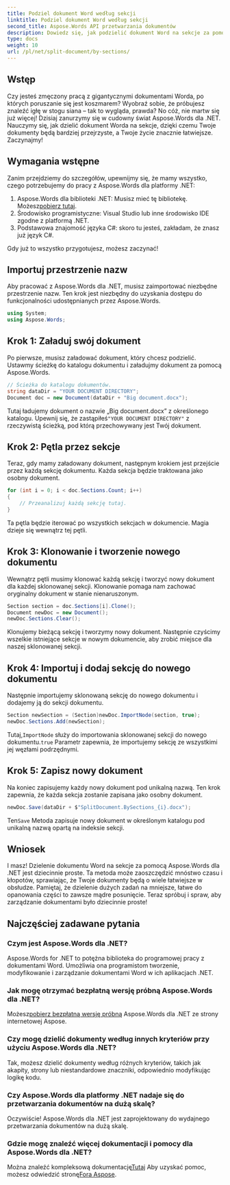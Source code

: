 ```yaml
---
title: Podziel dokument Word według sekcji
linktitle: Podziel dokument Word według sekcji
second_title: Aspose.Words API przetwarzania dokumentów
description: Dowiedz się, jak podzielić dokument Word na sekcje za pomocą Aspose.Words dla .NET. Postępuj zgodnie z tym szczegółowym przewodnikiem krok po kroku, aby skutecznie zarządzać dokumentami.
type: docs
weight: 10
url: /pl/net/split-document/by-sections/
---
```

## Wstęp

Czy jesteś zmęczony pracą z gigantycznymi dokumentami Worda, po których poruszanie się jest koszmarem? Wyobraź sobie, że próbujesz znaleźć igłę w stogu siana – tak to wygląda, prawda? No cóż, nie martw się już więcej! Dzisiaj zanurzymy się w cudowny świat Aspose.Words dla .NET. Nauczymy się, jak dzielić dokument Worda na sekcje, dzięki czemu Twoje dokumenty będą bardziej przejrzyste, a Twoje życie znacznie łatwiejsze. Zaczynajmy!

## Wymagania wstępne

Zanim przejdziemy do szczegółów, upewnijmy się, że mamy wszystko, czego potrzebujemy do pracy z Aspose.Words dla platformy .NET:

1.  Aspose.Words dla biblioteki .NET: Musisz mieć tę bibliotekę. Możesz[pobierz tutaj](https://releases.aspose.com/words/net/).
2. Środowisko programistyczne: Visual Studio lub inne środowisko IDE zgodne z platformą .NET.
3. Podstawowa znajomość języka C#: skoro tu jesteś, zakładam, że znasz już język C#.

Gdy już to wszystko przygotujesz, możesz zaczynać!

## Importuj przestrzenie nazw

Aby pracować z Aspose.Words dla .NET, musisz zaimportować niezbędne przestrzenie nazw. Ten krok jest niezbędny do uzyskania dostępu do funkcjonalności udostępnianych przez Aspose.Words.

```csharp
using System;
using Aspose.Words;
```

## Krok 1: Załaduj swój dokument

Po pierwsze, musisz załadować dokument, który chcesz podzielić. Ustawmy ścieżkę do katalogu dokumentu i załadujmy dokument za pomocą Aspose.Words.

```csharp
// Ścieżka do katalogu dokumentów.
string dataDir = "YOUR DOCUMENT DIRECTORY";
Document doc = new Document(dataDir + "Big document.docx");
```

 Tutaj ładujemy dokument o nazwie „Big document.docx” z określonego katalogu. Upewnij się, że zastąpiłeś`"YOUR DOCUMENT DIRECTORY"` z rzeczywistą ścieżką, pod którą przechowywany jest Twój dokument.

## Krok 2: Pętla przez sekcje

Teraz, gdy mamy załadowany dokument, następnym krokiem jest przejście przez każdą sekcję dokumentu. Każda sekcja będzie traktowana jako osobny dokument.

```csharp
for (int i = 0; i < doc.Sections.Count; i++)
{
    // Przeanalizuj każdą sekcję tutaj.
}
```

Ta pętla będzie iterować po wszystkich sekcjach w dokumencie. Magia dzieje się wewnątrz tej pętli.

## Krok 3: Klonowanie i tworzenie nowego dokumentu

Wewnątrz pętli musimy klonować każdą sekcję i tworzyć nowy dokument dla każdej sklonowanej sekcji. Klonowanie pomaga nam zachować oryginalny dokument w stanie nienaruszonym.

```csharp
Section section = doc.Sections[i].Clone();
Document newDoc = new Document();
newDoc.Sections.Clear();
```

Klonujemy bieżącą sekcję i tworzymy nowy dokument. Następnie czyścimy wszelkie istniejące sekcje w nowym dokumencie, aby zrobić miejsce dla naszej sklonowanej sekcji.

## Krok 4: Importuj i dodaj sekcję do nowego dokumentu

Następnie importujemy sklonowaną sekcję do nowego dokumentu i dodajemy ją do sekcji dokumentu.

```csharp
Section newSection = (Section)newDoc.ImportNode(section, true);
newDoc.Sections.Add(newSection);
```

 Tutaj,`ImportNode` służy do importowania sklonowanej sekcji do nowego dokumentu.`true` Parametr zapewnia, że importujemy sekcję ze wszystkimi jej węzłami podrzędnymi.

## Krok 5: Zapisz nowy dokument

Na koniec zapisujemy każdy nowy dokument pod unikalną nazwą. Ten krok zapewnia, że każda sekcja zostanie zapisana jako osobny dokument.

```csharp
newDoc.Save(dataDir + $"SplitDocument.BySections_{i}.docx");
```

Ten`Save` Metoda zapisuje nowy dokument w określonym katalogu pod unikalną nazwą opartą na indeksie sekcji.

## Wniosek

I masz! Dzielenie dokumentu Word na sekcje za pomocą Aspose.Words dla .NET jest dziecinnie proste. Ta metoda może zaoszczędzić mnóstwo czasu i kłopotów, sprawiając, że Twoje dokumenty będą o wiele łatwiejsze w obsłudze. Pamiętaj, że dzielenie dużych zadań na mniejsze, łatwe do opanowania części to zawsze mądre posunięcie. Teraz spróbuj i spraw, aby zarządzanie dokumentami było dziecinnie proste!

## Najczęściej zadawane pytania

### Czym jest Aspose.Words dla .NET?
Aspose.Words for .NET to potężna biblioteka do programowej pracy z dokumentami Word. Umożliwia ona programistom tworzenie, modyfikowanie i zarządzanie dokumentami Word w ich aplikacjach .NET.

### Jak mogę otrzymać bezpłatną wersję próbną Aspose.Words dla .NET?
 Możesz[pobierz bezpłatną wersję próbną](https://releases.aspose.com/) Aspose.Words dla .NET ze strony internetowej Aspose.

### Czy mogę dzielić dokumenty według innych kryteriów przy użyciu Aspose.Words dla .NET?
Tak, możesz dzielić dokumenty według różnych kryteriów, takich jak akapity, strony lub niestandardowe znaczniki, odpowiednio modyfikując logikę kodu.

### Czy Aspose.Words dla platformy .NET nadaje się do przetwarzania dokumentów na dużą skalę?
Oczywiście! Aspose.Words dla .NET jest zaprojektowany do wydajnego przetwarzania dokumentów na dużą skalę.

### Gdzie mogę znaleźć więcej dokumentacji i pomocy dla Aspose.Words dla .NET?
 Można znaleźć kompleksową dokumentację[Tutaj](https://reference.aspose.com/words/net/) Aby uzyskać pomoc, możesz odwiedzić stronę[Fora Aspose](https://forum.aspose.com/c/words/8).